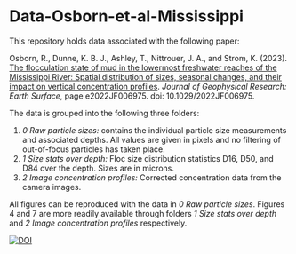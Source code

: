 # Data-Osborn-et-al-Mississippi

This repository holds data associated with the following paper: 

Osborn, R., Dunne, K. B. J., Ashley, T., Nittrouer, J. A., and Strom, K. (2023). [The flocculation state of mud in the lowermost freshwater reaches of the Mississippi River: Spatial distribution of sizes, seasonal changes, and their impact on vertical concentration profiles](https://doi.org/10.1029/2022JF006975). *Journal of Geophysical Research: Earth Surface*, page e2022JF006975. doi: 10.1029/2022JF006975.

The data is grouped into the following three folders:
1. *0 Raw particle sizes:* contains the individual particle size measurements and associated depths. All values are given in pixels and no filtering of out-of-focus particles has taken place.
2. *1 Size stats over depth:* Floc size distribution statistics D16, D50, and D84 over the depth. Sizes are in microns.
3. *2 Image concentration profiles:* Corrected concentration data from the camera images.

All figures can be reproduced with the data in *0 Raw particle sizes*. Figures 4 and 7 are more readily available through folders *1 Size stats over depth* and *2 Image concentration profiles* respectively.

[![DOI](https://zenodo.org/badge/DOI/10.5281/zenodo.7826382.svg)](https://doi.org/10.5281/zenodo.7826382)
